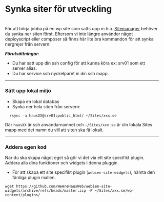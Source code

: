 # Synka siter för utveckling
#
För att börja jobba på en wp site som satts upp m.h.a. [Sitemanager](https://sitemanager.haus.se) behöver du synka ner siten först.
Eftersom vi inte längre använder något deployscript eller composer så finns här lite bra kommandon för att synka nergrejer från servern.


***Förutsättningar:***
- Du har satt upp din ssh config för att kunna köra ex: srv01 som ett server alias.
- Du har service ssh nyckelparet in din ssh mapp.

----

### Sätt upp lokal miljö
- Skapa en lokal databas
- Synka ner hela siten från servern:
  
```
  rsync -a hausXX@srv01:public_html/ ~/Sites/xxx.se
  ```
Där `hausXX` är ssh användarnamnet och `~/Sites/xxx.se` är din lokala Sites mapp med det namn du vill att siten ska få lokalt.

----

### Addera egen kod
När du ska skapa något eget så gör vi det via ett site specifikt plugin. Addera alla dina funktioner och widgets i denna pluggin.
- För att skapa ett site specifikt plugin (`webien-site-widgets`), hämta den färdiga plugin mallen.
```
wget https://github.com/WeAreHausWeb/webien-site-widgets/archive/refs/heads/master.zip -P ~/Sites/xxx.se/wp-content/plugins/
```
 
